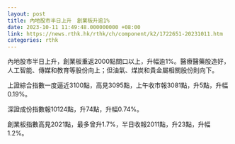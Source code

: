 ```yaml
---
layout: post
title: 內地股市半日上升　創業板升逾1%
date: 2023-10-11 11:49:48.000000000 +08:00
link: https://news.rthk.hk/rthk/ch/component/k2/1722651-20231011.htm
categories: rthk
---
```


內地股市半日上升，創業板重返2000點關口以上，升幅逾1%。醫療醫藥股造好，人工智能、傳媒和教育等股份向上；但油氣、煤炭和貴金屬相關股份則向下。

上證綜合指數一度逼近3100點，高見3095點，上午收市報3081點，升5點，升幅0.19%。

深證成份指數報10124點，升74點，升幅0.74%。

創業板指數高見2021點，最多曾升1.7%，半日收報2011點，升23點，升幅1.2%。
